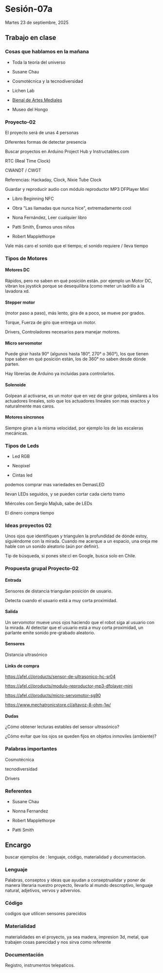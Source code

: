 # Sesión-07a

Martes 23 de septiembre, 2025

## Trabajo en clase

### Cosas que hablamos en la mañana

- Toda la teoría del universo

- Susane Chau

- Cosmotécnica y la tecnodiversidad

- Lichen Lab

- [Bienal de Artes Mediales](cchv.cl/bienal-de-artes-mediales-de-santiago)

- Museo del Hongo

### Proyecto-02

El proyecto será de unas 4 personas

Diferentes formas de detectar presencia

Buscar proyectos en Arduino Project Hub y Instructables.com

RTC (Real Time Clock)

CWANDT / CWGT

Referencias: Hackaday, Clock, Nixie Tube Clock

Guardar y reproducir audio con módulo reproductor MP3 DFPlayer Mini

- Libro Beginning NFC

- Obra "Las llamadas que nunca hice", extremadamente cool

- Nona Fernández, Leer cualquier libro

- Patti Smith, Éramos unos niños

- Robert Mapplethorpe

Vale más caro el sonido que el tiempo; el sonido requiere / lleva tiempo

### Tipos de Motores

#### Motores DC

Rápidos, pero no saben en qué posición están. por ejemplo un Motor DC, vibran los joystick porque se desequilibra (como meter un ladrillo a la lavadora xd.

#### Stepper motor 

(motor paso a paso), más lento, gira de a poco, se mueve por grados.

Torque, Fuerza de giro que entrega un motor.

Drivers, Controladores necesarios para manejar motores.

#### Micro servomotor

Puede girar hasta 90° (algunos hasta 180°, 270° o 360°), los que tienen tope saben en qué posición están, los de 360° no saben desde dónde parten.

Hay librerías de Arduino ya incluidas para controlarlos.

#### Solenoide

Golpean al activarse, es  un motor que en vez de girar golpea, similares a los actuadores lineales, solo que los actuadores lineales son mas exactos y naturalmente mas caros.

#### Motores síncronos

Siempre giran a la misma velocidad, por ejemplo los de las escaleras mecánicas.

### Tipos de Leds

- Led RGB

- Neopixel

- Cintas led

podemos comprar mas variedades en DemasLED

llevan LEDs seguidos, y se pueden cortar cada cierto tramo

Miércoles con Sergio Majlub, sabe de LEDs

El dinero compra tiempo

### Ideas proyectos 02

Unos ojos que identifiquen y triangulen la profundidad de dónde estoy, siguiéndome con la mirada.
Cuando me acerque a un espacio, una oreja me hable con un sonido aleatorio (aún por definir).

Tip de búsqueda, si pones site:cl en Google, busca solo en Chile.

### Propuesta grupal Proyecto-02

#### Entrada

Sensores de distancia triangulan posición de usuario.

Detecta cuando el usuario está a muy corta proximidad.

#### Salida

Un servomotor mueve unos ojos haciendo que el robot siga al usuario con la mirada. Al detectar que el usuario está a muy corta proximidad, un parlante emite sonido pre-grabado aleatorio.

#### Sensores

Distancia ultrasónico

#### Links de compra

<https://afel.cl/products/sensor-de-ultrasonico-hc-sr04>

<https://afel.cl/products/modulo-reproductor-mp3-dfplayer-mini>

<https://afel.cl/products/micro-servomotor-sg90>

<https://www.mechatronicstore.cl/altavoz-8-ohm-1w/>

#### Dudas

¿Cómo obtener lecturas estables del sensor ultrasónico?

¿Cómo evitar que los ojos se queden fijos en objetos inmoviles (ambiente)? 

### Palabras importantes

Cosmotécnica

tecnodiversidad

Drivers

### Referentes

- Susane Chau

- Nonna Fernandez

- Robert Mapplethorpe

- Patti Smith

## Encargo

buscar ejemplos de : lenguaje, código, materialidad y documentacion.

### Lenguaje

Palabras, conseptos y ideas que ayudan a conseptrualidar y poner de manera literaria nuestro proyecto, llevarlo al mundo descroptivo, lenguaje natural, adjetivos, vervos y advervios.

### Código

codigos que utilicen sensores parecidos

### Materialidad

materialidades en el proyecto,  ya sea madera, impresion 3d, metal, que trabajen cosas parecidad y nos sirva como referente

### Documentación

Registro, instrumentos telepaticos.
